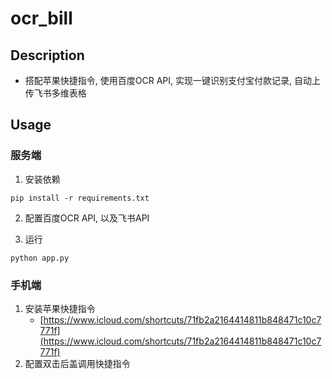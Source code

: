 # ocr_bill

## Description

- 搭配苹果快捷指令, 使用百度OCR API, 实现一键识别支付宝付款记录, 自动上传飞书多维表格

## Usage

### 服务端

1. 安装依赖
```shell
pip install -r requirements.txt
```
2. 配置百度OCR API, 以及飞书API
   
3. 运行
```shell
python app.py
```
### 手机端

1. 安装苹果快捷指令
   - [https://www.icloud.com/shortcuts/71fb2a2164414811b848471c10c7771f](https://www.icloud.com/shortcuts/71fb2a2164414811b848471c10c7771f)
2. 配置双击后盖调用快捷指令
